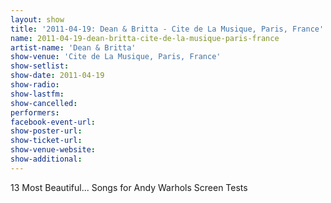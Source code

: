 ```yaml
---
layout: show
title: '2011-04-19: Dean & Britta - Cite de La Musique, Paris, France'
name: 2011-04-19-dean-britta-cite-de-la-musique-paris-france
artist-name: 'Dean & Britta'
show-venue: 'Cite de La Musique, Paris, France'
show-setlist: 
show-date: 2011-04-19
show-radio: 
show-lastfm: 
show-cancelled: 
performers: 
facebook-event-url: 
show-poster-url: 
show-ticket-url: 
show-venue-website: 
show-additional: 
---
```


13 Most Beautiful... Songs for Andy Warhols Screen Tests